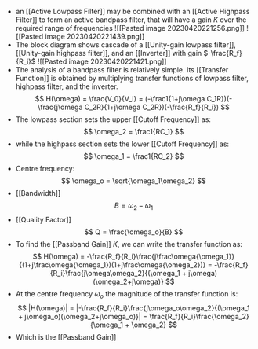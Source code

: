 - an [[Active Lowpass Filter]] may be combined with an [[Active Highpass Filter]] to form an active bandpass filter, that will have a gain $K$ over the required range of frequencies
![[Pasted image 20230420221256.png]]
![[Pasted image 20230420221439.png]]
- The block diagram shows cascade of a [[Unity-gain lowpass filter]], [[Unity-gain highpass filter]], and an [[Inverter]] with gain $-\frac{R_f}{R_i}$
![[Pasted image 20230420221421.png]]
- The analysis of a bandpass filter is relatively simple. Its [[Transfer Function]] is obtained by multiplying transfer functions of lowpass filter, highpass filter, and the inverter.
$$ H(\omega) = \frac{V_0}{V_i} = (-\frac1{1+j\omega C_1R})(-\frac{j\omega C_2R}{1+j\omega C_2R})(-\frac{R_f}{R_i}) $$
- The lowpass section sets the upper [[Cutoff Frequency]] as:
$$ \omega_2 = \frac1{RC_1} $$
- while the highpass section sets the lower [[Cutoff Frequency]] as:
$$ \omega_1 = \frac1{RC_2} $$
- Centre frequency:
$$  \omega_o = \sqrt{\omega_1\omega_2} $$
- [[Bandwidth]]
$$ B = \omega_2-\omega_1 $$
- [[Quality Factor]]
$$ Q = \frac{\omega_o}{B} $$
- To find the [[Passband Gain]] $K$, we can write the transfer function as:
$$ H(\omega) = -\frac{R_f}{R_i}\frac{j\frac\omega{\omega_1}}{(1+j\frac\omega{\omega_1})(1+j\frac\omega{\omega_2})} = -\frac{R_f}{R_i}\frac{j\omega\omega_2}{(\omega_1 + j\omega)(\omega_2+j\omega)} $$
- At the centre frequency $\omega_o$ the magnitude of the transfer function is:
$$ |H(\omega)| = |-\frac{R_f}{R_i}\frac{j\omega_o\omega_2}{(\omega_1 + j\omega_o)(\omega_2+j\omega_o)}| = \frac{R_f}{R_i}\frac{\omega_2}{\omega_1 + \omega_2} $$
- Which is the [[Passband Gain]]
